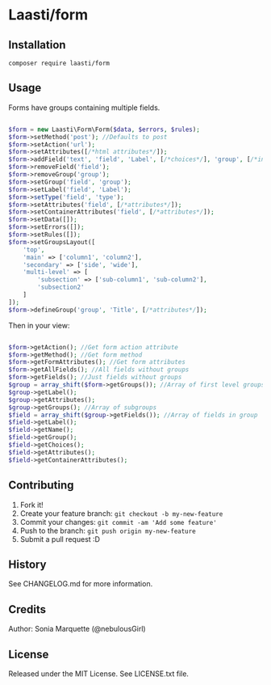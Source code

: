 # Laasti/form

## Installation

```
composer require laasti/form
```

## Usage

Forms have groups containing multiple fields.

```php

$form = new Laasti\Form\Form($data, $errors, $rules);
$form->setMethod('post'); //Defaults to post
$form->setAction('url');
$form->setAttributes([/*html attributes*/]);
$form->addField('text', 'field', 'Label', [/*choices*/], 'group', [/*input attributes*/], [/*row attributes*/]);
$form->removeField('field');
$form->removeGroup('group');
$form->setGroup('field', 'group');
$form->setLabel('field', 'Label');
$form->setType('field', 'type');
$form->setAttributes('field', [/*attributes*/]);
$form->setContainerAttributes('field', [/*attributes*/]);
$form->setData([]);
$form->setErrors([]);
$form->setRules([]);
$form->setGroupsLayout([
    'top',
    'main' => ['column1', 'column2'],
    'secondary' => ['side', 'wide'],
    'multi-level' => [
        'subsection' => ['sub-column1', 'sub-column2'],
        'subsection2'
    ]
]);
$form->defineGroup('group', 'Title', [/*attributes*/]);
```

Then in your view:

```php

$form->getAction(); //Get form action attribute
$form->getMethod(); //Get form method
$form->getFormAttributes(); //Get form attributes
$form->getAllFields(); //All fields without groups
$form->getFields(); //Just fields without groups
$group = array_shift($form->getGroups()); //Array of first level groups
$group->getLabel();
$group->getAttributes();
$group->getGroups(); //Array of subgroups
$field = array_shift($group->getFields()); //Array of fields in group
$field->getLabel();
$field->getName();
$field->getGroup();
$field->getChoices();
$field->getAttributes();
$field->getContainerAttributes();

```

## Contributing

1. Fork it!
2. Create your feature branch: `git checkout -b my-new-feature`
3. Commit your changes: `git commit -am 'Add some feature'`
4. Push to the branch: `git push origin my-new-feature`
5. Submit a pull request :D

## History

See CHANGELOG.md for more information.

## Credits

Author: Sonia Marquette (@nebulousGirl)

## License

Released under the MIT License. See LICENSE.txt file.